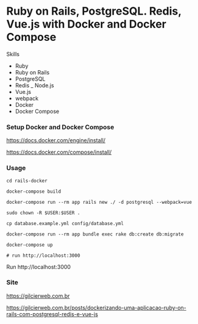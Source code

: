 # Ruby on Rails, PostgreSQL. Redis, Vue.js with Docker and Docker Compose 

Skills
- Ruby
- Ruby on Rails
- PostgreSQL
- Redis
_ Node.js
- Vue.js
- webpack
- Docker
- Docker Compose

### Setup Docker and Docker Compose
https://docs.docker.com/engine/install/

https://docs.docker.com/compose/install/

### Usage

```shell script
cd rails-docker

docker-compose build

docker-compose run --rm app rails new ./ -d postgresql --webpack=vue

sudo chown -R $USER:$USER . 

cp database.example.yml config/database.yml

docker-compose run --rm app bundle exec rake db:create db:migrate

docker-compose up

# run http://localhost:3000
```
Run http://localhost:3000

### Site
https://gilcierweb.com.br

https://gilcierweb.com.br/posts/dockerizando-uma-aplicacao-ruby-on-rails-com-postgresql-redis-e-vue-js